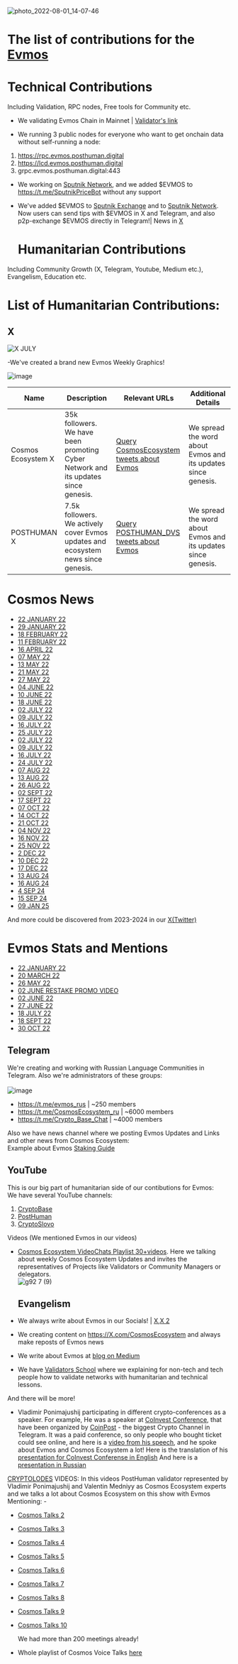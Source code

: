 ![photo_2022-08-01_14-07-46](https://user-images.githubusercontent.com/92199696/182135214-27d5558b-1be3-4cc9-b6e2-16a5f298a516.jpg)
<br/>
# The list of contributions for the [Evmos](https://evmos.org/)

# Technical Contributions
Including Validation, RPC nodes, Free tools for Community etc. 

- We validating Evmos Chain in Mainnet | [Validator's link](https://www.mintscan.io/evmos/validators/evmosvaloper1jk7umxyky5m5dul46t8nxneavlg7eysjr6lfj7)

- We running 3 public nodes for everyone who want to get onchain data without self-running a node:
1. https://rpc.evmos.posthuman.digital
2. https://lcd.evmos.posthuman.digital
3. grpc.evmos.posthuman.digital:443
 
- We working on [Sputnik Network](https://sputnik.exchange/), and we added $EVMOS to https://t.me/SputnikPriceBot without any support
- We've added $EVMOS to [Sputnik Exchange](https://sputnik.exchange/) and to [Sputnik Network](https://t.me/SputnikNetworkBot). Now users can send tips with $EVMOS in X and Telegram, and also p2p-exchange $EVMOS directly in Telegram!| News in [X](https://X.com/SputnikNetwork/status/1535044628902182920)
  </details>
  
  # Humanitarian Contributions
 Including Community Growth (X, Telegram, Youtube, Medium etc.), Evangelism, Education etc. 
 
 # List of Humanitarian Contributions:
  
## X 
  
  ![X JULY](https://user-images.githubusercontent.com/92199696/182177504-341e08bb-31ae-4712-a1b4-3b29ea731e36.jpg) <br/>
  
  -We've created a brand new Evmos Weekly Graphics! <br/>
  
  ![image](https://user-images.githubusercontent.com/92199696/182175046-d010b7af-88d8-420b-8533-d9a699d599d2.png) <br/>

| Name               | Description                                              | Relevant URLs                                                                                      | Additional Details                                          |
|--------------------|-----------------------------------------------------------|---------------------------------------------------------------------------------------------------|--------------------------------------------------------------|
| Cosmos Ecosystem X | 35k followers. We have been promoting Cyber Network and its updates since genesis. | [Query CosmosEcosystem tweets about Evmos](https://x.com/search?q=from%3ACosmosEcosystem%20(evmos%20)&src=typed_query&f=live) | We spread the word about Evmos and its updates since genesis. |
| POSTHUMAN X        | 7.5k followers. We actively cover Evmos updates and ecosystem news since genesis. | [Query POSTHUMAN_DVS tweets about Evmos](https://x.com/search?q=from%3APOSTHUMAN_DVS%20(Evmos%20)&src=typed_query&f=live) | We spread the word about Evmos and its updates since genesis. |

# Cosmos News
  
-	[22 JANUARY 22](https://X.com/CosmosEcosystem/status/1484649432050249735)
-	[29 JANUARY 22](https://X.com/CosmosEcosystem/status/1487170430997876737)
-	[18 FEBRUARY 22](https://X.com/CosmosEcosystem/status/1494745556207423498)
-	[11 FEBRUARY 22](https://X.com/CosmosEcosystem/status/1492208935415201792)
-	[16 APRIL 22](https://X.com/CosmosEcosystem/status/1515350571162742799)
-	[07 MAY 22](https://X.com/CosmosEcosystem/status/1522652646645063680)
-	[13 MAY 22](https://X.com/CosmosEcosystem/status/1525170805566578688)
-	[21 MAY 22](https://X.com/CosmosEcosystem/status/1527729803079589889)
-	[27 MAY 22](https://X.com/CosmosEcosystem/status/1530258481353306115)
-	[04 JUNE 22](https://X.com/CosmosEcosystem/status/1532800528421462016)
-	[10 JUNE 22](https://X.com/CosmosEcosystem/status/1535327662339661824)  
-	[18 JUNE 22](https://X.com/CosmosEcosystem/status/1538182126331371521)  
-	[02 JULY 22](https://X.com/CosmosEcosystem/status/1543282585442422786)  
-	[09 JULY 22](https://X.com/CosmosEcosystem/status/1545811903926132740)
-	[16 JULY 22](https://X.com/CosmosEcosystem/status/1548334569128017922)
-	[25 JULY 22](https://X.com/CosmosEcosystem/status/1551287130357383176) 
- [02 JULY 22](https://X.com/CosmosEcosystem/status/1543282585442422786)
- [09 JULY 22](https://X.com/CosmosEcosystem/status/1545811903926132740)
- [16 JULY 22](https://X.com/CosmosEcosystem/status/1548334569128017922)
- [24 JULY 22](https://X.com/CosmosEcosystem/status/1551287130357383176)
- [07 AUG 22](https://X.com/CosmosEcosystem/status/1556023744338038784)
- [13 AUG 22](https://X.com/CosmosEcosystem/status/1558344736515170304)
- [26 AUG 22](https://X.com/CosmosEcosystem/status/1563142268445687809)
- [02 SEPT 22](https://X.com/CosmosEcosystem/status/1565723772421799938)
- [17 SEPT 22](https://X.com/CosmosEcosystem/status/1571152597226258437)
- [07 OCT 22](https://X.com/CosmosEcosystem/status/1578427132354920448)
- [14 OCT 22](https://X.com/CosmosEcosystem/status/1580959673716310025)
- [21 OCT 22](https://X.com/CosmosEcosystem/status/1583556576073289728)
- [04 NOV 22](https://X.com/CosmosEcosystem/status/1588563231861526528)
- [16 NOV 22](https://x.com/CosmosEcosystem/status/1592929309337219073)
- [25 NOV 22](https://x.com/CosmosEcosystem/status/1596206565169954816)
- [2 DEC 22](https://x.com/CosmosEcosystem/status/1598729419765342209)
- [10 DEC 22](https://x.com/CosmosEcosystem/status/1601609883937558530)
- [17 DEC 22](https://x.com/CosmosEcosystem/status/1604856657699225600)
- [13 AUG 24](https://x.com/CosmosEcosystem/status/1823395521882636407)
- [16 AUG 24](https://x.com/CosmosEcosystem/status/1824430048536912073)
- [4 SEP 24](https://x.com/CosmosEcosystem/status/1831351498003149281)
- [15 SEP 24](https://x.com/CosmosEcosystem/status/1835278909144719427)
- [09 JAN 25](https://x.com/CosmosEcosystem/status/1877283347438735471)

And more could be discovered from 2023-2024 in our [X(Twitter)](x.com/cosmosecosystem)

# Evmos Stats and Mentions
    
-	[22 JANUARY 22](https://X.com/CosmosEcosystem/status/1484920494377902090)
-	[20 MARCH 22](https://X.com/CosmosEcosystem/status/1505277951968956418)    
-	[26 MAY 22](https://X.com/CosmosEcosystem/status/1529447115717484544)
- [02 JUNE RESTAKE PROMO VIDEO](https://X.com/POSTHUMAN_DVS/status/1532364172054388737)
-	[02 JUNE 22](https://X.com/CosmosEcosystem/status/1532408474596003842)
-	[27 JUNE 22](https://X.com/CosmosEcosystem/status/1541371990434631682)
- [18 JULY 22](https://X.com/CosmosEcosystem/status/1548975598395072512)
- [18 SEPT 22](https://X.com/CosmosEcosystem/status/1571547329551028225)
- [30 OCT 22](https://X.com/CosmosEcosystem/status/1586710255957786624)


## Telegram 
  
We're creating and working with Russian Language Communities in Telegram. Also we're administrators of these groups:<br>
<br/> ![image](https://user-images.githubusercontent.com/92199696/182184346-75fa351c-03df-42a0-bff0-7ffe820be5e2.png)

- https://t.me/evmos_rus | ~250 members
- https://t.me/CosmosEcosystem_ru | ~6000 members
- https://t.me/Crypto_Base_Chat |  ~4000 members

Also we have news channel where we posting Evmos Updates and Links and other news from Cosmos Ecosystem:
<br/> Example about Evmos [Staking Guide](https://t.me/CosmosEcosystemNews_ru/972)<br/>
  </details>
  
  ## YouTube

This is our big part of humanitarian side of our contibutions for Evmos: <br/>
We have several YouTube channels: <br/>
1. [CryptoBase](https://www.youtube.com/channel/UCT8g3Ki-EO0UHhP2DFPXi2A)
2. [PostHuman](https://www.youtube.com/c/POSTHUMAN)
3. [CryptoSlovo](https://www.youtube.com/c/CryptoSlovo/videos) <br/>

Videos (We mentioned Evmos in our videos)
- [Cosmos Ecosystem VideoChats Playlist 30+videos](https://www.youtube.com/playlist?list=PLgQFzABJoJYx-lwnvZwKjDqsDxiccjP-G). Here we talking about weekly Cosmos Ecosystem Updates and invites the representatives of Projects like Validators or Community Managers or delegators. <br/>
![g92 7 (9)](https://user-images.githubusercontent.com/92199696/182187885-6c220668-07b5-4e4f-a5dd-0af389496d31.jpg) <br/>
   </details>
   
   ## Evangelism

- We always write about Evmos in our Socials! | [X](https://X.com/ponimajushij),[X 2](https://X.com/ZametkiHodlera)
- We creating content on https://X.com/CosmosEcosystem and always make reposts of Evmos news
- We write about Evmos at [blog on Medium](https://link.medium.com/i2acZwrQ8rb)
- We have [Validators School](https://github.com/Distributed-Validators-Synctems/Validator-School/blob/main/README.md) where we explaining for non-tech and tech people how to validate networks with humanitarian and technical lessons. <br/>


And there will be more! <br/>

- Vladimir Ponimajushij participating in different crypto-conferences as a speaker. For example, He was a speaker at [CoInvest Conference](https://coinvest.events/), that have been organized by [CoinPost](https://t.me/Coin_Post) - the biggest Crypto Channel in Telegram. It was a paid conference, so only people who bought ticket could see online, and here is a [video from his speech](https://youtu.be/Z_crcY4NGA4), and he spoke about Evmos and Cosmos Ecosystem a lot!
Here is the translation of his [presentation for CoInvest Conferense in English](https://docs.google.com/presentation/d/1TORtgZVS6rGtHNBOgGe-SGFGHiJc6M3zkB2IQtZ9M4s/edit?usp=sharing) 
And here is a [presentation in Russian](https://docs.google.com/presentation/d/1Hlh5lPUhM1EK-dV5vmkjQi4PYUbJc9bidaDEtG22M7A/edit?usp=sharing)

[CRYPTOLODES](https://www.youtube.com/c/CryptoLodes/videos) VIDEOS:
In this videos PostHuman validator represented by Vladimir Ponimajushij and Valentin Medniyy as Cosmos Ecosystem experts and we talks a lot about Cosmos Ecosystem on this show with Evmos Mentioning: - 
- [Cosmos Talks 2 ](https://www.youtube.com/watch?v=PdJfP-cHJME)
- [Cosmos Talks 3 ](https://www.youtube.com/watch?v=7wQLv1xEY-Y)
- [Cosmos Talks 4](https://www.youtube.com/watch?v=wS1h2PkhwN8)
- [Cosmos Talks 5](https://www.youtube.com/watch?v=OM5jjQA4wCU) 
- [Cosmos Talks 6](https://www.youtube.com/watch?v=PMSnSWP2hgY)
- [Cosmos Talks 7](https://www.youtube.com/watch?v=vjUvzYJrw3k)
- [Cosmos Talks 8](https://www.youtube.com/watch?v=OkcToiATIDk)
- [Cosmos Talks 9](https://www.youtube.com/watch?v=iy1W2JDnGAU)
- [Cosmos Talks 10](https://youtu.be/sLqmZqONxcY?t=2493)

  We had more than 200 meetings already! 
- Whole playlist of Cosmos Voice Talks [here](https://youtube.com/playlist?list=PLHJPonHxjyvrdVgK8YvFfqAN0hiwns5P4)
 </details>
 </details>
